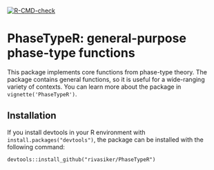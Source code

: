 [![R-CMD-check](https://github.com/rivasiker/PhaseTypeR/actions/workflows/check-standard.yaml/badge.svg)](https://github.com/rivasiker/PhaseTypeR/actions/workflows/check-standard.yaml)

# PhaseTypeR: general-purpose phase-type functions

This package implements core functions from phase-type theory. The package contains general functions, so it is useful for a wide-ranging variety of contexts. You can learn more about the package in `vignette('PhaseTypeR')`.

## Installation

If you install devtools in your R environment with `install.packages("devtools")`, the package can be installed with the following command:

```
devtools::install_github("rivasiker/PhaseTypeR")
```

